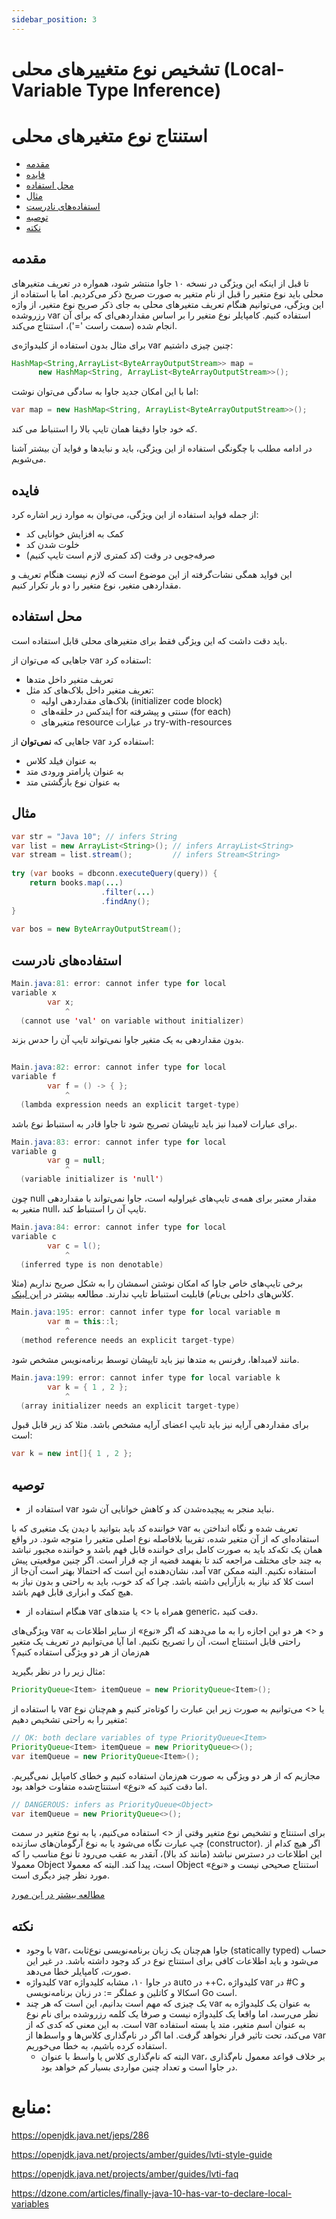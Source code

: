 ```yaml
---
sidebar_position: 3
---
```


# تشخیص نوع متغییرهای محلی (Local-Variable Type Inference)



# استنتاج نوع متغیرهای محلی



- [مقدمه](https://docs.asta.ir/display/JavaCup/Local-Variable+Type+Inference#LocalVariableTypeInference-مقدمه)
- [فایده](https://docs.asta.ir/display/JavaCup/Local-Variable+Type+Inference#LocalVariableTypeInference-فایده)
- [محل استفاده](https://docs.asta.ir/display/JavaCup/Local-Variable+Type+Inference#LocalVariableTypeInference-محلاستفاده)
- [مثال](https://docs.asta.ir/display/JavaCup/Local-Variable+Type+Inference#LocalVariableTypeInference-مثال)
- [استفاده‌های نادرست](https://docs.asta.ir/display/JavaCup/Local-Variable+Type+Inference#LocalVariableTypeInference-استفاده‌هاینادرست)
- [توصیه](https://docs.asta.ir/display/JavaCup/Local-Variable+Type+Inference#LocalVariableTypeInference-توصیه)
- [نکته](https://docs.asta.ir/display/JavaCup/Local-Variable+Type+Inference#LocalVariableTypeInference-نکته)



## مقدمه

تا قبل از اینکه این ویژگی در نسخه ۱۰ جاوا منتشر شود، همواره در تعریف  متغیرهای محلی باید نوع متغیر را قبل از نام متغیر به صورت صریح ذکر می‌کردیم. اما با استفاده از این ویژگی، می‌توانیم هنگام تعریف متغیرهای  محلی به جای ذکر صریح نوع متغیر، از واژه رزروشده var استفاده کنیم.  کامپایلر نوع متغیر را بر اساس مقداردهی‌ای که برای آن انجام شده (سمت راست '=')، استنتاج می‌کند.



برای مثال بدون استفاده از کلیدواژه‌ی var چنین چیزی داشتیم:

```java
HashMap<String,ArrayList<ByteArrayOutputStream>> map =
      new HashMap<String, ArrayList<ByteArrayOutputStream>>();
```

اما با این امکان جدید جاوا به سادگی می‌توان نوشت: 

```java
var map = new HashMap<String, ArrayList<ByteArrayOutputStream>>();
```

که خود جاوا دقیقا همان تایپ بالا را استنباط می کند.



در ادامه مطلب با چگونگی استفاده از این ویژگی، باید و نبایدها و فواید آن بیشتر آشنا می‌شویم.

## فایده

از جمله فواید استفاده از این ویژگی، می‌توان به موارد زیر اشاره کرد:

- کمک به افزایش خوانایی کد
- خلوت شدن کد
- صرفه‌جویی در وقت (کد کمتری لازم است تایپ کنیم)

این فواید همگی نشات‌گرفته از این موضوع است که لازم نیست هنگام تعریف و مقداردهی متغیر، نوع متغیر را دو بار تکرار کنیم.

## محل استفاده

باید دقت داشت که این ویژگی فقط برای متغیرهای محلی قابل استفاده است.



جاهایی که می‌توان از var استفاده کرد:

- تعریف متغیر داخل متدها
- تعریف متغیر داخل بلاک‌های کد مثل:
  - بلاک‌های مقداردهی اولیه (initializer code block)
  - ایندکس‌ در حلقه‌های for سنتی و پیشرفته (for each)
  - متغیرهای resource در عبارات try-with-resources

جاهایی که **نمی‌توان** از var استفاده کرد:

- به عنوان فیلد کلاس
- به عنوان پارامتر ورودی متد
- به عنوان نوع بازگشتی متد

## مثال

```java
var str = "Java 10"; // infers String
var list = new ArrayList<String>(); // infers ArrayList<String>
var stream = list.stream();         // infers Stream<String>
 
try (var books = dbconn.executeQuery(query)) {
    return books.map(...)
                    .filter(...)
                    .findAny();
}
 
var bos = new ByteArrayOutputStream();
```



## استفاده‌های نادرست

```java
Main.java:81: error: cannot infer type for local
variable x
        var x;
            ^
  (cannot use 'val' on variable without initializer)
```
بدون مقداردهی به یک متغیر جاوا نمی‌تواند تایپ آن را حدس بزند.



```java
 
Main.java:82: error: cannot infer type for local
variable f
        var f = () -> { };
            ^
  (lambda expression needs an explicit target-type)
```
برای عبارات لامبدا نیز باید تایپشان تصریح شود تا جاوا قادر به استنباط نوع باشد.



```java
Main.java:83: error: cannot infer type for local
variable g
        var g = null;
            ^
  (variable initializer is 'null')
```
چون null مقدار معتبر برای همه‌ی تایپ‌های غیراولیه است، جاوا نمی‌تواند با مقداردهی متغیر به null، تایپ آن را استنباط کند.



```java
Main.java:84: error: cannot infer type for local
variable c
        var c = l();
            ^
  (inferred type is non denotable)
```
برخی تایپ‌های خاص جاوا که امکان نوشتن اسمشان را به شکل صریح نداریم (مثلا کلاس‌های داخلی بی‌نام) قابلیت استنباط تایپ ندارند. مطالعه بیشتر در [این لینک](https://developer.oracle.com/java/jdk-10-local-variable-type-inference.html).



```java 
Main.java:195: error: cannot infer type for local variable m
        var m = this::l;
            ^
  (method reference needs an explicit target-type)
```
مانند لامبداها، رفرنس به متد‌ها نیز باید تایپشان توسط برنامه‌نویس مشخص شود. 



```java 
Main.java:199: error: cannot infer type for local variable k
        var k = { 1 , 2 };
            ^
  (array initializer needs an explicit target-type)
```

برای مقداردهی آرایه نیز باید تایپ اعضای آرایه مشخص باشد. مثلا کد زیر قابل قبول است: 

```java
var k = new int[]{ 1 , 2 };
```





## توصیه

- استفاده از var نباید منجر به پیچیده‌شدن کد و کاهش خوانایی آن شود.

خواننده کد باید بتوانید با دیدن یک متغیری که با var تعریف شده و نگاه انداختن به استفاده‌‌ای که از آن متغیر شده، تقریبا بلافاصله نوع اصلی متغیر را متوجه شود. در واقع همان یک تکه‌کد باید به صورت کامل برای خواننده قابل فهم  باشد و خواننده مجبور نباشد به چند جای مختلف مراجعه کند تا بفهمد قضیه از  چه قرار است. اگر چنین موقعیتی پیش آمد، نشان‌دهنده این است که احتمالا  بهتر است آن‌جا از var استفاده نکنیم. البته ممکن است کلا کد نیاز به  بازآرایی داشته باشد. چرا که کد خوب، باید به راحتی و بدون نیاز به هیچ کمک و ابزاری قابل فهم باشد.

- هنگام استفاده از var همراه با <> یا متدهای generic، دقت کنید.

ویژگی‌های var و <> هر دو این اجازه را به ما می‌دهند که اگر «نوع» از سایر  اطلاعات به راحتی قابل استنتاج است، آن را تصریح نکنیم. اما آیا می‌توانیم  در تعریف یک متغیر هم‌زمان از هر دو ویژگی استفاده کنیم؟

مثال زیر را در نظر بگیرید:



```java
PriorityQueue<Item> itemQueue = new PriorityQueue<Item>();
```



با استفاده از var یا <> می‌توانیم به صورت زیر این عبارت‌ را کوتاه‌تر کنیم و هم‌چنان نوع متغیر را به راحتی تشخیص دهیم:



```java
// OK: both declare variables of type PriorityQueue<Item>
PriorityQueue<Item> itemQueue = new PriorityQueue<>();
var itemQueue = new PriorityQueue<Item>();
```



مجازیم که از هر دو ویژگی به صورت هم‌زمان  استفاده کنیم و خطای کامپایل نمی‌گیریم. اما دقت کنید که «نوع» استنتاج‌شده متفاوت خواهد بود.



```java
// DANGEROUS: infers as PriorityQueue<Object>
var itemQueue = new PriorityQueue<>();
```



برای استنتاج و تشخیص نوع متغیر وقتی از  <> استفاده می‌کنیم، یا به نوع متغیر در سمت چپ عبارت نگاه می‌شود یا به نوع آرگومان‌های سازنده (constructor). اگر هیچ کدام از این اطلاعات در دسترس نباشد (مانند کد بالا)، آنقدر به عقب می‌رود تا نوع مناسب را که  معمولا Object است، پیدا کند. البته که معمولا Object استنتاج صحیحی نیست و «نوع» مورد نظر چیز دیگری است.

[مطالعه بیشتر در این مورد](https://openjdk.java.net/projects/amber/guides/lvti-style-guide#G6) 



## نکته

- با وجود var، جاوا هم‌چنان یک زبان برنامه‌نویسی نوع‌ثابت (statically typed) حساب می‌شود و باید اطلاعات کافی برای استنتاج نوع در کد وجود داشته باشد. در غیر این صورت، کامپایلر خطا می‌دهد.
- کلیدواژه var در جاوا ۱۰،  مشابه کلیدواژه auto در ++C، کلیدواژه var در #C و اسکالا و  کاتلین و عملگر =: در زبان برنامه‌نویسی  Go است.
- یک چیزی که مهم است بدانیم، این است که هر چند var به  عنوان یک کلیدواژه به نظر می‌رسد، اما واقعا یک کلیدواژه نیست و صرفا یک  کلمه رزروشده برای نام نوع است. به این معنی که کدی که از var به عنوان اسم متغیر، متد یا بسته استفاده می‌کند، تحت تاثیر قرار نخواهد گرفت. اما اگر  در نام‌گذاری کلاس‌ها و واسط‌ها از var استفاده کرده باشیم، به خطا  می‌خوریم.
  - البته که نام‌گذاری کلاس یا واسط با عنوان var، بر خلاف قواعد معمول نام‌گذاری در جاوا است و تعداد چنین مواردی بسیار کم خواهد بود.





# منابع:

https://openjdk.java.net/jeps/286

https://openjdk.java.net/projects/amber/guides/lvti-style-guide

https://openjdk.java.net/projects/amber/guides/lvti-faq

https://dzone.com/articles/finally-java-10-has-var-to-declare-local-variables
